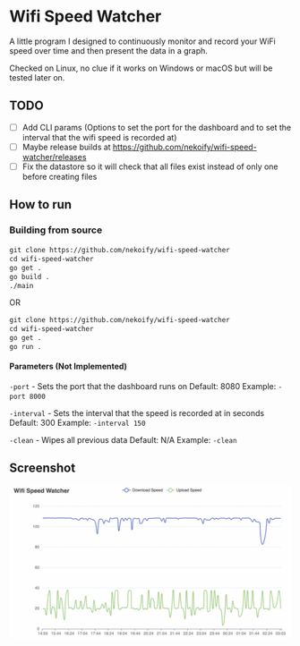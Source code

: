 # Wifi Speed Watcher

A little program I designed to continuously monitor and record your WiFi speed over time and then present the data in a graph.
 
Checked on Linux, no clue if it works on Windows or macOS but will be tested later on.

## TODO
- [ ] Add CLI params (Options to set the port for the dashboard and to set the interval that the wifi speed is recorded at)
- [ ] Maybe release builds at https://github.com/nekoify/wifi-speed-watcher/releases
- [ ] Fix the datastore so it will check that all files exist instead of only one before creating files

## How to run
### Building from source
```
git clone https://github.com/nekoify/wifi-speed-watcher
cd wifi-speed-watcher
go get .
go build .
./main
```
OR
```
git clone https://github.com/nekoify/wifi-speed-watcher
cd wifi-speed-watcher
go get .
go run .
```
#### Parameters (Not Implemented)
`-port` - Sets the port that the dashboard runs on
 Default: 8080
 Example: `-port 8000`
 
`-interval` - Sets the interval that the speed is recorded at in seconds
 Default: 300
 Example: `-interval 150`

 `-clean` - Wipes all previous data
 Default: N/A
 Example: `-clean`

## Screenshot

![Screenshot](https://raw.githubusercontent.com/nekoify/wifi-speed-watcher/main/assets/screenshot1.png)


